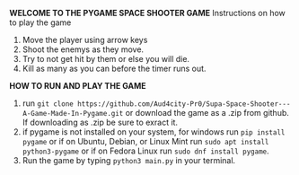 **WELCOME TO THE PYGAME SPACE SHOOTER GAME**
Instructions on how to play the game
1. Move the player using arrow keys
2. Shoot the enemys as they move.
3. Try to not get hit by them or else you will die.
4. Kill as many as you can before the timer runs out. 

**HOW TO RUN AND PLAY THE GAME**
1. run `git clone https://github.com/Aud4city-Pr0/Supa-Space-Shooter---A-Game-Made-In-Pygame.git` or download the game as a .zip from github. If downloading as .zip be sure to exract it.
2. if pygame is not installed on your system, for windows run `pip install pygame` or if on Ubuntu, Debian, or Linux Mint run `sudo apt install python3-pygame` or if on Fedora Linux run `sudo dnf install pygame`.
3. Run the game by typing `python3 main.py` in your terminal. 
